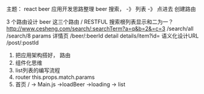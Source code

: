 主题：  react beer 应用开发思路整理
beer  搜索，  -》 列表  -》 点进去  创建路由

3 个路由设计   beer 这三个路由
/ RESTFUL 
搜索根列表显示和二为一？ http://www.cesheng.com/search/:searchTerm?a=q&b=2&=c=3   /search/all  /search/8    params 
详情页  /beer/:beerId     detail       details/item?id=
语义化设计URL    /post/:postId

1. 把应用架构搭好， 路由 
2. 组件化思维
3. list列表的编写流程
4. router  this.props.match.params
5. 首页 / -> Main.js ->loadBeer ->loading -> list